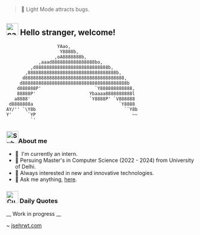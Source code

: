 <!-- <a href="https://jatinseh.dev"><img alt="Hello, I'm Jatin. I do full-stack development and open source!" src="./github-header-image.png" /></a> -->

>  🎀 Light Mode attracts bugs.

## <a href="https://emoji.gg/emoji/5498_catJAM"><img src="https://cdn3.emoji.gg/emojis/5498_catJAM.gif" width="32px" height="32px" alt="catJAM"></a> Hello stranger, welcome!

```
                   YAao,
                    Y8888b,
                  ,oA8888888b,
            ,aaad8888888888888888bo,
         ,d888888888888888888888888888b,
       ,888888888888888888888888888888888b,
      d8888888888888888888888888888888888888,
     d888888888888888888888888888888888888888b
    d888888P'                    `Y888888888888,
    88888P'                    Ybaaaa8888888888l
   a8888'                      `Y8888P' `V888888
 d8888888a                                `Y8888
AY/'' `\Y8b                                 ``Y8b
Y'      `YP                                    ~~
         `'
```
### <a href="https://emoji.gg/emoji/4014-subaruduckdance"><img src="https://cdn3.emoji.gg/emojis/4014-subaruduckdance.gif" width="32px" height="32px" alt="SubaruDuckDance"></a>About me 
-  🧠  I'm currently an intern.
-  📕  Persuing Master's in Computer Science (2022 - 2024) from University of Delhi.
-  💬  Always interested in new and innovative technologies.
-  📧  Ask me anything, [here](https://github.com/jatinsehrwt/jatinsehrwt/discussions/categories/general).

### <a href="https://emoji.gg/emoji/3512-cursedflushedwide"><img src="https://cdn3.emoji.gg/emojis/3512-cursedflushedwide.png" width="32px" height="32px" alt="CursedFlushedWide"></a> Daily Quotes

__ Work in progress __

<!-- ### My GitHub Stats -->
<!-- <img src="https://github-readme-stats.vercel.app/api?username=jatinsehrwt&show_icons=true&theme=dracula" alt="Github Stats" /> -->

<!-- [![Jatin's GitHub stats](https://github-readme-stats.vercel.app/api?username=jatinsehrwt&show_icons=true&theme=dracula)](https://github.com/jatinseh/goomba) -->

<!-- [![Jatin's GitHub stats](https://github-readme-stats.vercel.app/api?username=jatinseh&show_icons=true&theme=dracula)](https://github.com/jatinseh/goomba)  [![Top Languages](https://github-readme-stats.vercel.app/api/top-langs/?username=jatinseh&layout=compact&theme=dracula)](https://github.com/jatinseh/goomba)  
 -->
~ [jsehrwt.com](https://www.jsehrwt.com)  

<!--
**jatinseh/jatinseh** is a ✨ _special_ ✨ repository because its `README.md` (this file) appears on your GitHub profile.

Here are some ideas to get you started:

- 🔭 I’m currently working on ...
- 🌱 I’m currently learning ...
- 👯 I’m looking to collaborate on ...
- 🤔 I’m looking for help with ...
- 💬 Ask me about ...
- 📫 How to reach me: ...
- 😄 Pronouns: ...
- ⚡ Fun fact: ...
-->
